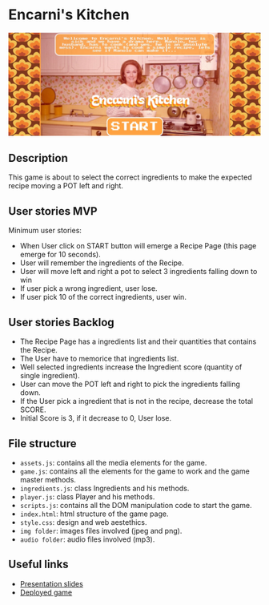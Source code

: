 # Encarni's Kitchen


<!-- When you finish, add a nice screenshot of your game -->
[<img src="/img/portada.jpg">]()

## Description

This game is about to select the correct ingredients to make the expected recipe moving a POT left and right.

## User stories MVP

Minimum user stories:

- When User click on START button will emerge a Recipe Page (this page emerge for 10 seconds).
- User will remember the ingredients of the Recipe.
- User will move left and right a pot to select 3 ingredients falling down to win
- If user pick a wrong ingredient, user lose.
- If user pick 10 of the correct ingredients, user win.


## User stories Backlog


- The Recipe Page has a ingredients list and their quantities that contains the Recipe.
- The User have to memorice that ingredients list.
- Well selected ingredients increase the Ingredient score (quantity of single ingredient).
- User can move the POT left and right to pick the ingredients falling down.
- If the User pick a ingredient that is not in the recipe, decrease the total SCORE.
- Initial Score is 3, if it decrease to 0, User lose.

## File structure

- <code>assets.js</code>: contains all the media elements for the game.
- <code>game.js</code>: contains all the elements for the game to work and the game master methods. 
- <code>ingredients.js</code>: class Ingredients and his methods.
- <code>player.js</code>: class Player and his methods.
- <code>scripts.js</code>: contains all the DOM manipulation code to start the game.
- <code>index.html</code>: html structure of the game page.
- <code>style.css</code>: design and web aestethics.
- <code>img folder</code>: images files involved (jpeg and png).
- <code>audio folder</code>: audio files involved (mp3).

## Useful links

<!-- When you finish, add these links and commit -->

- [Presentation slides](https://docs.google.com/presentation/d/1Tu3gWYYkB9Yxx6fZGQkze94Wwbicu_ZliP-plGan27M/edit#slide=id.p)
- [Deployed game](https://mikibrut.github.io/Encarni-s-Kitchen/)
